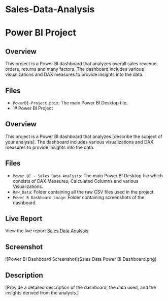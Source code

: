 # Sales-Data-Analysis

# Power BI Project

## Overview
This project is a Power BI dashboard that analyzes overall sales revenue, orders, returns and many factors. The dashboard includes various visualizations and DAX measures to provide insights into the data.

## Files
- `PowerBI-Project.pbix`: The main Power BI Desktop file.
- `# Power BI Project

## Overview
This project is a Power BI dashboard that analyzes [describe the subject of your analysis]. The dashboard includes various visualizations and DAX measures to provide insights into the data.

## Files
- `Power BI - Sales Data Analysis`: The main Power BI Desktop file which consists of DAX Measures, Calculated Columns and various Visualizations.
- `Raw_Data`: Folder containing all the raw CSV files used in the project.
- `Power B Dashboard image`: Folder containing screenshots of the dashboard.

## Live Report
View the live report [Sales Data Analysis](https://bit.ly/4cTkjZc).

## Screenshot
![Power BI Dashboard Screenshot](Sales Data Power BI Dashboard.png)

## Description
[Provide a detailed description of the dashboard, the data used, and the insights derived from the analysis.]

